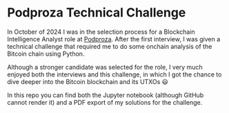 # Podproza Technical Challenge

In October of 2024 I was in the selection process for a Blockchain Intelligence Analyst role at [Podproza](https://www.podproza.cz/). After the first interview, I was given a technical challenge that required me to do some onchain analysis of the Bitcoin chain using Python.

Although a stronger candidate was selected for the role, I very much enjoyed both the interviews and this challenge, in which I got the chance to dive deeper into the Bitcoin blockchain and its UTXOs :smiley:

In this repo you can find both the Jupyter notebook (although GitHub cannot render it) and a PDF export of my solutions for the challenge.
